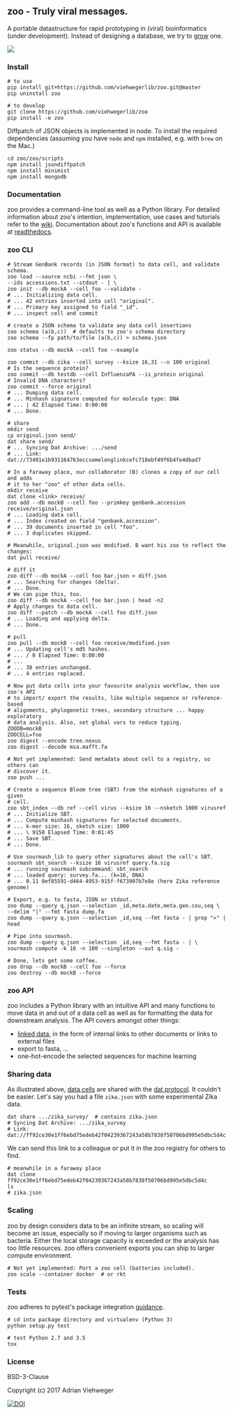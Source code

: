 ## zoo - Truly viral messages.

A portable datastructure for rapid prototyping in (viral) bioinformatics (under development). Instead of designing a database, we try to [grow](https://www.edge.org/conversation/brian_eno-composers-as-gardeners) one.

![](https://github.com/viehwegerlib/zoo/blob/master/zoo/img/cell.png)

### Install

```
# to use
pip install git+https://github.com/viehwegerlib/zoo.git@master
pip uninstall zoo

# to develop
git clone https://github.com/viehwegerlib/zoo
pip install -e zoo
```

Diffpatch of JSON objects is implemented in node. To install the required dependencies (assuming you have `node` and `npm` installed, e.g. with `brew` on the Mac.)

```
cd zoo/zoo/scripts
npm install jsondiffpatch
npm install minimist
npm install mongodb
```

### Documentation

zoo provides a command-line tool as well as a Python library. For detailed information about zoo's intention, implementation, use cases and tutorials refer to the [wiki](https://github.com/viehwegerlib/zoo/wiki/Whitepaper). Documentation about zoo's functions and API is available at [readthedocs](https://readthedocs.org/).

### zoo CLI

```shell
# Stream GenBank records (in JSON format) to data cell, and validate schema.
zoo load --source ncbi --fmt json \
--ids accessions.txt --stdout - | \
zoo init --db mockA --cell foo --validate -
# ... Initializing data cell.
# ... 42 entries inserted into cell "original".
# ... Primary key assigned to field "_id".
# ... inspect cell and commit

# create a JSON schema to validate any data cell insertions
zoo schema (a(b,c))  # defaults to zoo's schema directory
zoo schema --fp path/to/file (a(b,c)) > schema.json

zoo status --db mockA --cell foo --example

zoo commit --db zika --cell survey --ksize 16,31 --n 100 original
# Is the sequence protein?
zoo commit --db testdb --cell InfluenzaPA --is_protein original
# Invalid DNA characters?
zoo commit --force original
# ... Dumping data cell.
# ... Minhash signature computed for molecule type: DNA
# ... | 42 Elapsed Time: 0:00:00
# ... Done.

# share
mkdir send
cp original.json send/
dat share send/
# ... Syncing Dat Archive: .../send
# ... Link: dat://73401e1b931164763eccsomelonglinkcefc718ebf49f6b4fe4dbad7

# In a faraway place, our collaborator (B) clones a copy of our cell and adds
# it to her "zoo" of other data cells.
mkdir receive
dat clone <link> receive/
zoo add --db mockB --cell foo --primkey genbank.accession receive/original.json
# ... Loading data cell.
# ... Index created on field "genbank.accession".
# ... 39 documents inserted in cell "foo".
# ... 3 duplicates skipped.

# Meanwhile, original.json was modified. B want his zoo to reflect the changes:
dat pull receive/

# diff it
zoo diff --db mockA --cell foo bar.json > diff.json
# ... Searching for changes (delta).
# ... Done.
# We can pipe this, too.
zoo diff --db mockA --cell foo bar.json | head -n2
# Apply changes to data cell.
zoo diff --patch --db mockA --cell foo diff.json
# ... Loading and applying delta.
# ... Done.

# pull
zoo pull --db mockB --cell foo receive/modified.json
# ... Updating cell's md5 hashes.
# ... / 0 Elapsed Time: 0:00:00
# ... 
# ... 38 entries unchanged.
# ... 4 entries replaced.

# Now put data cells into your favourite analysis workflow, then use zoo's API 
# to import/ export the results, like multiple sequence or reference-based
# alignments, phylogenetic trees, secondary structure ... happy exploratory
# data analysis. Also, set global vars to reduce typing.
ZOODB=mockB
ZOOCELL=foo
zoo digest --encode tree.nexus
zoo digest --decode msa.mafft.fa

# Not yet implemented: Send metadata about cell to a registry, so others can
# discover it.
zoo push ...

# Create a sequence Bloom tree (SBT) from the minhash signatures of a given 
# cell.
zoo sbt_index --db ref --cell virus --ksize 16 --nsketch 1000 virusref
# ... Initialize SBT.
# ... Compute minhash signatures for selected documents.
# ... k-mer size: 16, sketch size: 1000
# ... \ 9158 Elapsed Time: 0:01:45
# ... Save SBT.
# ... Done.

# Use sourmash_lib to query other signatures about the cell's SBT.
sourmash sbt_search --ksize 16 virusref query.fa.sig
# ... running sourmash subcommand: sbt_search
# ... loaded query: survey.fa... (k=16, DNA)
# ... 0.11 0ef85591-d464-4953-915f-f673907b7e8e (here Zika reference genome)

# Export, e.g. to fasta, JSON or stdout.
zoo dump --query q.json --selection _id,meta.date,meta.geo.cou,seq \
--delim "|" --fmt fasta dump.fa
zoo dump --query q.json --selection _id,seq --fmt fasta - | grep ">" | head

# Pipe into sourmash.
zoo dump --query q.json --selection _id,seq --fmt fasta - | \
sourmash compute -k 16 -n 100 --singleton --out q.sig -

# Done, lets get some coffee.
zoo drop --db mockB --cell foo --force
zoo destroy --db mockB --force
```

### zoo API

zoo includes a Python library with an intuitive API and many functions to move data in and out of a data cell as well as for formatting the data for downstream analysis. The API covers amongst other things:

- [linked data](https://github.com/viehwegerlib/zoo/blob/master/examples/link.py), in the form of internal links to other documents or links to external files
- export to fasta, ...
- one-hot-encode the selected sequences for machine learning

### Sharing data

As illustrated above, [data cells](https://github.com/viehwegerlib/zoo/wiki/Whitepaper) are shared with the [dat protocol](https://github.com/datproject/dat). It couldn't be easier. Let's say you had a file `zika.json` with some experimental Zika data.

```shell
dat share .../zika_survey/  # contains zika.json
# Syncing Dat Archive: .../zika_survey
# Link: dat://ff92ce30e1ff6ebd75edeb42f04239367243a58b7838f50706bd995e5dbc5d4c
```

We can send this link to a colleague or put it in the zoo registry for others to find.

```shell
# meanwhile in a faraway place
dat clone ff92ce30e1ff6ebd75edeb42f04239367243a58b7838f50706bd995e5dbc5d4c
ls
# zika.json
```

### Scaling

zoo by design considers data to be an infinite stream, so scaling will become an issue, especially so if moving to larger organisms such as bacteria. Either the local storage capacity is exceeded or the analysis has too little resources. zoo offers convenient exports you can ship to larger compute environment.

```shell
# Not yet implemented: Port a zoo cell (batteries included).
zoo scale --container docker  # or rkt
```

### Tests

zoo adheres to pytest's package integration [guidance](http://doc.pytest.org/en/latest/goodpractices.html).

```shell
# cd into package directory and virtualenv (Python 3)
python setup.py test

# test Python 2.7 and 3.5
tox
```

### License

BSD-3-Clause

Copyright (c) 2017 Adrian Viehweger

[![DOI](https://zenodo.org/badge/84596868.svg)](https://zenodo.org/badge/latestdoi/84596868)



